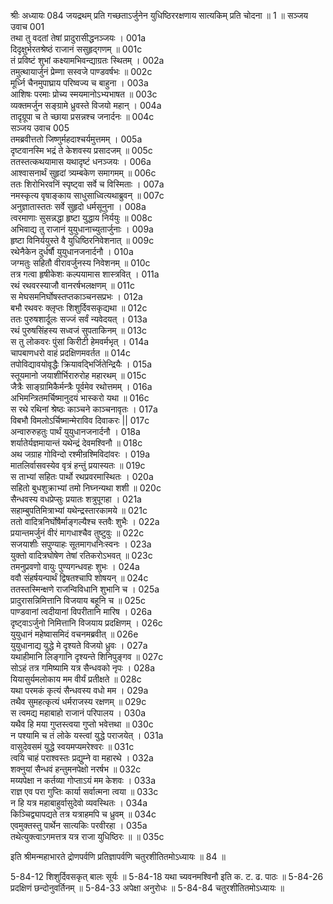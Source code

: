 श्रीः
अध्यायः 084
जयद्रथम् प्रति गच्छताऽर्जुनेन युधिष्ठिररक्षणाय सात्यकिम् प्रति चोदना ॥ 1 ॥
सञ्जय उवाच 	001  
तथा तु वदतां तेषां प्रादुरासीद्धनञ्जयः ।	001a  
दिदृक्षुर्भरतश्रेष्ठं राजानं ससुहृद्गणम् ॥	001c  
तं प्रविष्टं शुभां कक्ष्यामभिवन्द्याग्रतः स्थितम् ।	002a  
तमुत्थायार्जुनं प्रेम्णा सस्वजे पाण्डवर्षभः ॥	002c  
मूर्ध्नि चैनमुपाघ्राय परिष्वज्य च बाहुना ।	003a  
आशिषः परमाः प्रोच्य स्मयमानोऽभ्यभाषत ॥	003c  
व्यक्तमर्जुन सङ्ग्रामे ध्रुवस्ते विजयो महान् ।	004a  
तादृग्रूपा च ते च्छाया प्रसन्नश्च जनार्दनः ॥	004c  
सञ्जय उवाच 	005  
तमब्रवीत्ततो जिष्णुर्महदाश्चर्यमुत्तमम् ।	005a  
दृष्टवानस्मि भद्रं ते केशवस्य प्रसादजम् ॥	005c  
ततस्तत्कथयामास यथादृष्टं धनञ्जयः ।	006a  
आश्वासनार्थं सुहृदां त्र्यम्बकेण समागमम् ॥	006c  
ततः शिरोभिरवनिं स्पृष्ट्वा सर्वे च विस्मिताः ।	007a  
नमस्कृत्य वृषाङ्काय साधुसाध्वित्यथाब्रुवन् ॥	007c  
अनुज्ञातास्ततः सर्वे सुहृदो धर्मसूनुना ।	008a  
त्वरमाणाः सुसन्नद्धा हृष्टा युद्धाय निर्ययुः ॥	008c  
अभिवाद्य तु राजानं युयुधानाच्युतार्जुनाः ।	009a  
हृष्टा विनिर्ययुस्ते वै युधिष्ठिरनिवेशनात् ॥	009c  
रथेनैकेन दुर्धर्षौ युयुधानजनार्दनौ ।	010a  
जग्मतुः सहितौ वीरावर्जुनस्य निवेशनम् ॥	010c  
तत्र गत्वा हृषीकेशः कल्पयामास शास्त्रवित् ।	011a  
रथं रथवरस्याजौ वानरर्षभलक्षणम् ॥	011c  
स मेघसमनिर्घोषस्तप्तकाञ्चनसप्रभः ।	012a  
बभौ रथवरः क्लृप्तः शिशुर्दिवसकृद्यथा ॥	012c  
ततः पुरुषशार्दूलः सज्जं सर्वं न्यवेदयत् ।	013a  
रथं पुरुषसिंहस्य सध्वजं सुपताकिनम् ॥	013c  
स तु लोकवरः पुंसां किरीटी हेमवर्मभृत् ।	014a  
चापबाणधरो वाहं प्रदक्षिणमवर्तत ॥	014c  
तपोविद्यावयोवृद्धैः क्रियावद्भिर्जितेन्द्रियैः ।	015a  
स्तूयमानो जयाशीर्भिरारुरोह महारथम् ॥	015c  
जैत्रैः साङ्ग्रामिकैर्मन्त्रैः पूर्वमेव रथोत्तमम् ।	016a  
अभिमन्त्रितमर्चिष्मानुदयं भास्करो यथा ॥	016c  
स रथे रथिनां श्रेष्ठः काञ्चने काञ्चनावृतः ।	017a  
विबभौ विमलोऽर्चिष्मान्मेराविव दिवाकरः ||	017c  
अन्वारुरुहतुः पार्थं युयुधानजनार्दनौ ।	018a  
शर्यातेर्यज्ञमायान्तं यथेन्द्रं देवमश्विनौ ॥	018c  
अथ जग्राह गोविन्दो रश्मीन्रश्मिविदांवरः ।	019a  
मातलिर्वासवस्येव वृत्रं हन्तुं प्रयास्यतः ॥	019c  
स ताभ्यां सहितः पार्थो रथप्रवरमास्थितः ।	020a  
सहितो बुधशुक्राभ्यां तमो निघ्नन्यथा शशी ॥	020c  
सैन्धवस्य वधप्रेप्सुः प्रयातः शत्रुपूगहा ।	021a  
सहाम्बुपतिमित्राभ्यां यथेन्द्रस्तारकामये ॥	021c  
ततो वादित्रनिर्घोषैर्माङ्गल्यैश्च स्तवैः शुभैः ।	022a  
प्रयान्तमर्जुनं वीरं मागधाश्चैव तुष्टुवुः ॥	022c  
सजयाशीः सपुण्याहः सूतमागधनिःस्वनः ।	023a  
युक्तो वादित्रघोषेण तेषां रतिकरोऽभवत् ॥	023c  
तमनुप्रवणो वायुः पुण्यगन्धवहः शुभः ।	024a  
ववौ संहर्षयन्पार्थं द्विषतश्चापि शोषयन् ॥	024c  
ततस्तस्मिन्क्षणे राजन्विविधानि शुभानि च ।	025a  
प्रादुरासन्निमित्तानि विजयाय बहूनि च ॥	025c  
पाण्डवानां त्वदीयानां विपरीतानि मारिष ।	026a  
दृष्ट्वाऽर्जुनो निमित्तानि विजयाय प्रदक्षिणम् ।	026c  
युयुधानं महेष्वासमिदं वचनमब्रवीत् ॥	026e  
युयुधानाद्य युद्धे मे दृश्यते विजयो ध्रुवः ।	027a  
यथाहीमानि लिङ्गानि दृश्यन्ते शिनिपुङ्गव ॥	027c  
सोऽहं तत्र गमिष्यामि यत्र सैन्धवको नृपः ।	028a  
यियासुर्यमलोकाय मम वीर्यं प्रतीक्षते ॥	028c  
यथा परमकं कृत्यं सैन्धवस्य वधो मम ।	029a  
तथैव सुमहत्कृत्यं धर्मराजस्य रक्षणम् ॥	029c  
स त्वमद्य महाबाहो राजानं परिपालय ।	030a  
यथैव हि मया गुप्तस्त्वया गुप्तो भवेत्तथा ॥	030c  
न पश्यामि च तं लोके यस्त्वां युद्धे पराजयेत् ।	031a  
वासुदेवसमं युद्धे स्वयमप्यमरेश्वरः ॥	031c  
त्वयि चाहं पराश्वस्तः प्रद्युम्ने वा महारथे ।	032a  
शक्नुयां सैन्धवं हन्तुमनपेक्षो नरर्षभ ॥	032c  
मय्यपेक्षा न कर्तव्या गोप्ताऽयं मम केशवः ।	033a  
राज्ञ एव परा गुप्तिः कार्या सर्वात्मना त्वया ॥	033c  
न हि यत्र महाबाहुर्वासुदेवो व्यवस्थितः ।	034a  
किञ्चिद्व्यापद्यते तत्र यत्राहमपि च ध्रुवम् ॥	034c  
एवमुक्तस्तु पार्थेन सात्यकिः परवीरहा ।	035a  
तथेत्युक्त्वाऽगमत्तत्र यत्र राजा युधिष्ठिरः ॥ ॥	035c  

इति श्रीमन्महाभारते द्रोणपर्वणि प्रतिज्ञापर्वणि चतुरशीतितमोऽध्यायः ॥ 84 ॥

5-84-12 शिशुर्दिवसकृत् बालः सूर्यः ॥ 5-84-18 यथा च्यवनमश्विनौ इति क. ट. ढ. पाठः ॥ 5-84-26 प्रदक्षिणं छन्दोनुवर्तिनम् ॥ 5-84-33 अपेक्षा अनुरोधः ॥ 5-84-84 चतुरशीतितमोऽध्यायः ॥	
